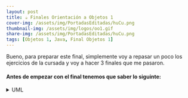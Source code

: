 ```yaml
---
layout: post
title: ☕ Finales Orientación a Objetos 1
cover-img: /assets/img/PortadasEditadas/huCu.png
thumbnail-img: /assets/img/logos/oo1.gif
share-img: /assets/img/PortadasEditadas/huCu.png
tags: [Objetos 1, Java, Final Objetos 1]
---
```


Bueno, para preparar este final, simplemente voy a repasar un poco los ejercicios de la cursada y voy a hacer 3 finales que me pasaron.

#### Antes de empezar con el final tenemos que saber lo siguinte:

<details><summary>UML</summary>

![1](https://github.com/Fabian-Martinez-Rincon/Fabian-Martinez-Rincon/assets/55964635/471dede8-47f3-42bb-9488-2d2988593278)
![2](https://github.com/Fabian-Martinez-Rincon/Fabian-Martinez-Rincon/assets/55964635/0f698a90-97a1-481c-8053-ec0d29003f9d)
![uml](https://github.com/Fabian-Martinez-Rincon/Fabian-Martinez-Rincon/assets/55964635/c84e4bc7-6510-4328-a020-d5bde57020a2)

</details>